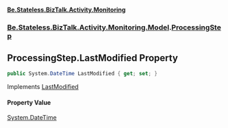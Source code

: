 #### [Be.Stateless.BizTalk.Activity.Monitoring](README.md 'README')
### [Be.Stateless.BizTalk.Activity.Monitoring.Model](Be.Stateless.BizTalk.Activity.Monitoring.Model.md 'Be.Stateless.BizTalk.Activity.Monitoring.Model').[ProcessingStep](ProcessingStep.md 'Be.Stateless.BizTalk.Activity.Monitoring.Model.ProcessingStep')

## ProcessingStep.LastModified Property

```csharp
public System.DateTime LastModified { get; set; }
```

Implements [LastModified](IActivity.LastModified.md 'Be.Stateless.BizTalk.Activity.Monitoring.Model.IActivity.LastModified')

#### Property Value
[System.DateTime](https://docs.microsoft.com/en-us/dotnet/api/System.DateTime 'System.DateTime')